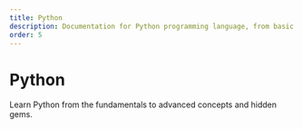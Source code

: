 ```yaml
---
title: Python
description: Documentation for Python programming language, from basic to advanced.
order: 5
---
```


# Python

Learn Python from the fundamentals to advanced concepts and hidden gems.
